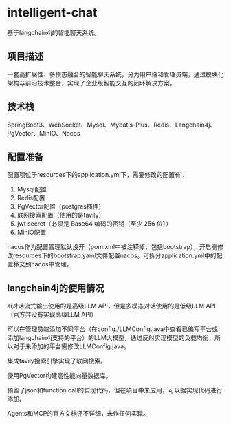 # intelligent-chat

基于langchain4j的智能聊天系统。

## 项目描述

一套高扩展性、多模态融合的智能聊天系统，分为用户端和管理员端，通过模块化架构与前沿技术整合，实现了企业级智能交互的闭环解决方案。

## 技术栈

SpringBoot3、WebSocket、Mysql、Mybatis-Plus、Redis、Langchain4j、PgVector、MinIO、Nacos

## 配置准备

配置项位于resources下的application.yml下，需要修改的配置有：

1. Mysql配置
2. Redis配置
3. PgVector配置（postgres插件）
4. 联网搜索配置（使用的是tavily）
5. jwt secret（必须是 Base64 编码的密钥（至少 256 位））
6. MinIO配置

nacos作为配置管理默认没开（pom.xml中被注释掉，包括bootstrap），开启需修改resources下的bootstrap.yaml文件配置nacos。可拆分application.yml中的配置移交到nacos中管理。

## langchain4j的使用情况

ai对话流式输出使用的是高级LLM API，但是多模态对话使用的是低级LLM API（官方并没有实现高级LLM API）

可以在管理员端添加不同平台（在config./LLMConfig.java中查看已编写平台或添加langchain4j支持的平台）的LLM大模型，通过反射实现模型的负载均衡，所以对于未添加的平台需修改LLMConfig.java。

集成tavily搜索引擎实现了联网搜索。

使用PgVector构建高性能向量数据库。

预留了json和function call的实现代码，但在项目中未应用，可以据实现代码进行添加。

Agents和MCP的官方文档还不详细，未作任何实现。